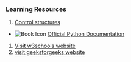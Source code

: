 ### Learning Resources 
1. [Control structures](https://web.engr.oregonstate.edu/~webbky/ENGR102_files/Class_14_PythonLoops.pdf)
- ![Book Icon](https://img.icons8.com/ios-filled/20/000000/book.png) [Official Python Documentation](https://docs.python.org/3/)
1. [Visit w3schools website](https://www.w3schools.com/python/python_for_loops.asp)
1. [visit geeksforgeeks website](https://www.geeksforgeeks.org/loops-in-python/)


###